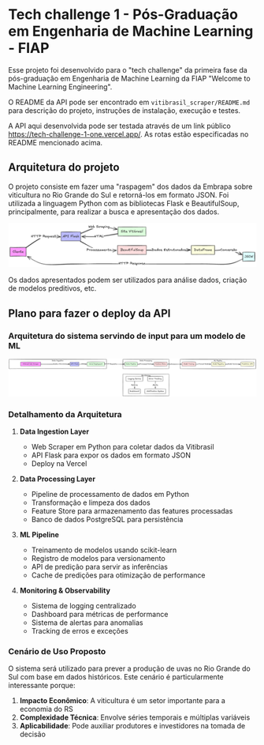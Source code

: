 # Tech challenge 1 - Pós-Graduação em Engenharia de Machine Learning - FIAP

Esse projeto foi desenvolvido para o "tech challenge" da primeira fase da pós-graduação em Engenharia de Machine Learning da FIAP "Welcome to Machine Learning Engineering".

O README da API pode ser encontrado em `vitibrasil_scraper/README.md` para descrição do projeto,
instruções de instalação, execução e testes.

A API aqui desenvolvida pode ser testada através de um link público https://tech-challenge-1-one.vercel.app/. As rotas estão especificadas no README mencionado acima.

## Arquitetura do projeto

O projeto consiste em fazer uma "raspagem" dos dados da Embrapa sobre viticultura no Rio Grande do Sul e retorná-los em formato JSON. Foi utilizada a linguagem Python com as bibliotecas Flask e BeautifulSoup, principalmente, para realizar a busca e apresentação dos dados.

![Arquitetura do Projeto](arq-projeto.png)

Os dados apresentados podem ser utilizados para análise dados, criação de modelos preditivos, etc.

## Plano para fazer o deploy da API

### Arquitetura do sistema servindo de input para um modelo de ML

![Arquitetura do Projeto usando ML](arquitetura-ml.png)

### Detalhamento da Arquitetura

1. **Data Ingestion Layer**
   - Web Scraper em Python para coletar dados da Vitibrasil
   - API Flask para expor os dados em formato JSON
   - Deploy na Vercel

2. **Data Processing Layer**
   - Pipeline de processamento de dados em Python
   - Transformação e limpeza dos dados
   - Feature Store para armazenamento das features processadas
   - Banco de dados PostgreSQL para persistência

3. **ML Pipeline**
   - Treinamento de modelos usando scikit-learn
   - Registro de modelos para versionamento
   - API de predição para servir as inferências
   - Cache de predições para otimização de performance

4. **Monitoring & Observability**
   - Sistema de logging centralizado
   - Dashboard para métricas de performance
   - Sistema de alertas para anomalias
   - Tracking de erros e exceções

### Cenário de Uso Proposto

O sistema será utilizado para prever a produção de uvas no Rio Grande do Sul com base em dados históricos. Este cenário é particularmente interessante porque:

1. **Impacto Econômico**: A viticultura é um setor importante para a economia do RS
2. **Complexidade Técnica**: Envolve séries temporais e múltiplas variáveis
3. **Aplicabilidade**: Pode auxiliar produtores e investidores na tomada de decisão
